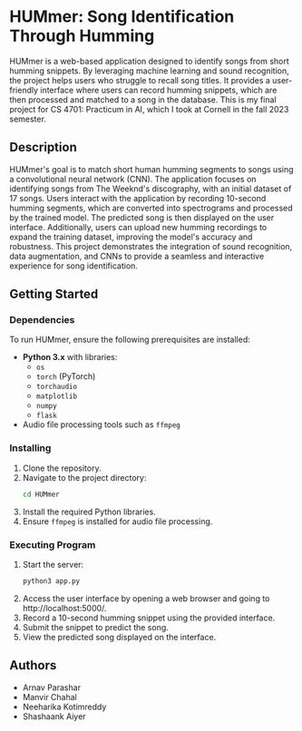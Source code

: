 # HUMmer: Song Identification Through Humming

HUMmer is a web-based application designed to identify songs from short humming snippets. By leveraging machine learning and sound recognition, the project helps users who struggle to recall song titles. It provides a user-friendly interface where users can record humming snippets, which are then processed and matched to a song in the database. This is my final project for CS 4701: Practicum in AI, which I took at Cornell in the fall 2023 semester. 

## Description

HUMmer's goal is to match short human humming segments to songs using a convolutional neural network (CNN). The application focuses on identifying songs from The Weeknd's discography, with an initial dataset of 17 songs. Users interact with the application by recording 10-second humming segments, which are converted into spectrograms and processed by the trained model. The predicted song is then displayed on the user interface. Additionally, users can upload new humming recordings to expand the training dataset, improving the model's accuracy and robustness. This project demonstrates the integration of sound recognition, data augmentation, and CNNs to provide a seamless and interactive experience for song identification.

## Getting Started

### Dependencies

To run HUMmer, ensure the following prerequisites are installed:
- **Python 3.x** with libraries:
  - `os`
  - `torch` (PyTorch)
  - `torchaudio`
  - `matplotlib`
  - `numpy`
  - `flask`
- Audio file processing tools such as `ffmpeg`

### Installing

1. Clone the repository.
2. Navigate to the project directory:
    ```bash
    cd HUMmer
3. Install the required Python libraries.
4. Ensure `ffmpeg` is installed for audio file processing.
   
### Executing Program
1. Start the server:
   ```bash
   python3 app.py
2. Access the user interface by opening a web browser and going to http://localhost:5000/.
3. Record a 10-second humming snippet using the provided interface.
4. Submit the snippet to predict the song.
5. View the predicted song displayed on the interface.

## Authors
* Arnav Parashar
* Manvir Chahal
* Neeharika Kotimreddy
* Shashaank Aiyer

